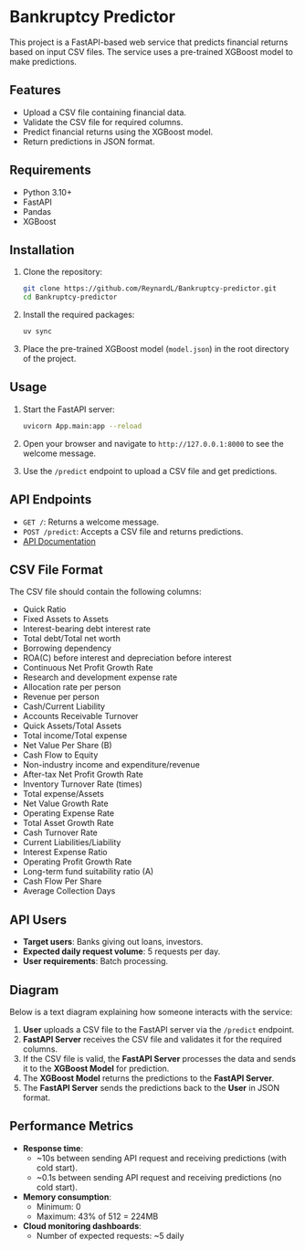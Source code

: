 # Bankruptcy Predictor

This project is a FastAPI-based web service that predicts financial returns based on input CSV files. The service uses a pre-trained XGBoost model to make predictions.

## Features

- Upload a CSV file containing financial data.
- Validate the CSV file for required columns.
- Predict financial returns using the XGBoost model.
- Return predictions in JSON format.

## Requirements

- Python 3.10+
- FastAPI
- Pandas
- XGBoost

## Installation

1. Clone the repository:
    ```bash
    git clone https://github.com/ReynardL/Bankruptcy-predictor.git
    cd Bankruptcy-predictor
    ```

2. Install the required packages:
    ```bash
    uv sync
    ```

3. Place the pre-trained XGBoost model (`model.json`) in the root directory of the project.

## Usage

1. Start the FastAPI server:
    ```bash
    uvicorn App.main:app --reload
    ```

2. Open your browser and navigate to `http://127.0.0.1:8000` to see the welcome message.

3. Use the `/predict` endpoint to upload a CSV file and get predictions.

## API Endpoints

- `GET /`: Returns a welcome message.
- `POST /predict`: Accepts a CSV file and returns predictions.
- [API Documentation](https://app-978501737888.us-central1.run.app/docs)

## CSV File Format

The CSV file should contain the following columns:

- Quick Ratio
- Fixed Assets to Assets
- Interest-bearing debt interest rate
- Total debt/Total net worth
- Borrowing dependency
- ROA(C) before interest and depreciation before interest
- Continuous Net Profit Growth Rate
- Research and development expense rate
- Allocation rate per person
- Revenue per person
- Cash/Current Liability
- Accounts Receivable Turnover
- Quick Assets/Total Assets
- Total income/Total expense
- Net Value Per Share (B)
- Cash Flow to Equity
- Non-industry income and expenditure/revenue
- After-tax Net Profit Growth Rate
- Inventory Turnover Rate (times)
- Total expense/Assets
- Net Value Growth Rate
- Operating Expense Rate
- Total Asset Growth Rate
- Cash Turnover Rate
- Current Liabilities/Liability
- Interest Expense Ratio
- Operating Profit Growth Rate
- Long-term fund suitability ratio (A)
- Cash Flow Per Share
- Average Collection Days

## API Users

- **Target users**: Banks giving out loans, investors.
- **Expected daily request volume**: 5 requests per day.
- **User requirements**: Batch processing.

## Diagram

Below is a text diagram explaining how someone interacts with the service:

1. **User** uploads a CSV file to the FastAPI server via the `/predict` endpoint.
2. **FastAPI Server** receives the CSV file and validates it for the required columns.
3. If the CSV file is valid, the **FastAPI Server** processes the data and sends it to the **XGBoost Model** for prediction.
4. The **XGBoost Model** returns the predictions to the **FastAPI Server**.
5. The **FastAPI Server** sends the predictions back to the **User** in JSON format.

## Performance Metrics

- **Response time**:
  - ~10s between sending API request and receiving predictions (with cold start).
  - ~0.1s between sending API request and receiving predictions (no cold start).
- **Memory consumption**:
  - Minimum: 0
  - Maximum: 43% of 512 = 224MB
- **Cloud monitoring dashboards**:
  - Number of expected requests: ~5 daily